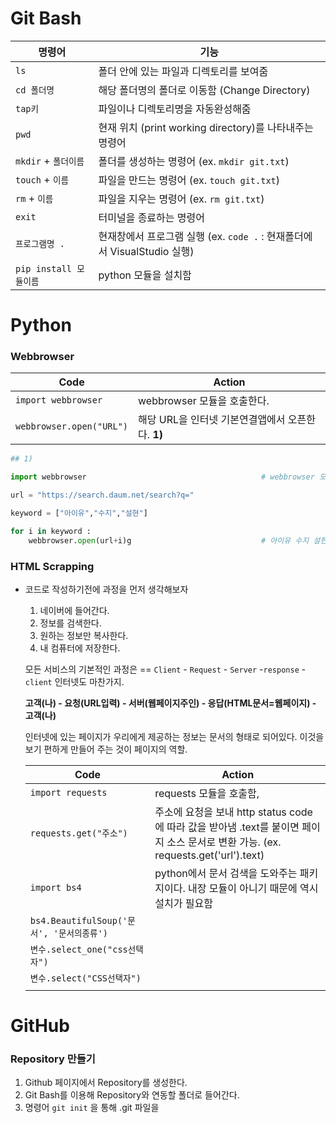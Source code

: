 # Git Bash

| 명령어                 | 기능                                                         |
| ---------------------- | ------------------------------------------------------------ |
| `ls`                   | 폴더 안에 있는 파일과 디렉토리를 보여줌                      |
| `cd 폴더명`            | 해당 폴더명의 폴더로 이동함 (Change Directory)               |
| `tap키`                | 파일이나 디렉토리명을 자동완성해줌                           |
| `pwd`                  | 현재 위치 (print working directory)를 나타내주는 명령어      |
| `mkdir` + `폴더이름`   | 폴더를 생성하는 명령어 (ex. `mkdir git.txt`)                 |
| `touch` + `이름`       | 파일을 만드는 명령어 (ex. `touch git.txt`)                   |
| `rm` + `이름`          | 파일을 지우는 명령어 (ex. `rm git.txt`)                      |
| `exit`                 | 터미널을 종료하는 명령어                                     |
| `프로그램명 .`         | 현재창에서 프로그램 실행 (ex. `code .` : 현재폴더에서 VisualStudio 실행) |
| `pip install 모듈이름` | python 모듈을 설치함                                         |



# Python 



### Webbrowser

| Code                     | Action                                             |
| ------------------------ | -------------------------------------------------- |
| `import webbrowser`      | webbrowser 모듈을 호출한다.                        |
| `webbrowser.open("URL")` | 해당 URL을 인터넷 기본연결앱에서 오픈한다.  **1)** |

```python
## 1)

import webbrowser										# webbrowser 모듈 호출

url = "https://search.daum.net/search?q="

keyword = ["아이유","수지","설현"]

for i in keyword :
    webbrowser.open(url+i)g								# 아이유 수지 설현의 검색결과 오픈
```



### HTML Scrapping

- 코드로 작성하기전에 과정을 먼저 생각해보자

  1. 네이버에 들어간다.
  2. 정보를 검색한다.
  3. 원하는 정보만 복사한다.
  4. 내 컴퓨터에 저장한다.

  모든 서비스의 기본적인 과정은 == `Client` - `Request` - `Server` -`response` -`client` 인터넷도 마찬가지.

  **고객(나) - 요청(URL입력) - 서버(웹페이지주인) - 응답(HTML문서=웹페이지) - 고객(나)**

  인터넷에 있는 페이지가 우리에게 제공하는 정보는 문서의 형태로 되어있다. 이것을 보기 편하게 만들어 주는 것이 페이지의 역할.

  | Code                                      | Action                                                       |
  | ----------------------------------------- | ------------------------------------------------------------ |
  | `import requests`                         | requests 모듈을 호출함,                                      |
  | `requests.get("주소")`                    | 주소에 요청을 보내 http status code에 따라 값을 받아냄   .text를 붙이면 페이지 소스 문서로 변환 가능. (ex. requests.get('url').text) |
  | `import bs4`                              | python에서 문서 검색을 도와주는 패키지이다. 내장 모듈이 아니기 			 때문에 역시 설치가 필요함 |
  | `bs4.BeautifulSoup('문서', '문서의종류')` |                                                              |
  | `변수.select_one("css선택자")`            |                                                              |
  | `변수.select("CSS선택자")`                |                                                              |
  |                                           |                                                              |

  

  

# GitHub

### Repository 만들기

1. Github 페이지에서 Repository를 생성한다.
2. Git Bash를 이용해 Repository와 연동할 폴더로 들어간다.
3. 명령어 `git init` 을 통해 .git 파일을



